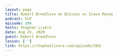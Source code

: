 ```yaml
---
layout: page
title: Robert Breedlove on Bitcoin vs Slave Money
podcast: SLP
episode: 204
hosts: Stephan Livera
date: Aug 25, 2020
guest: Robert Breedlove
lesson: ['']
link: https://stephanlivera.com/episode/204/
---
```

